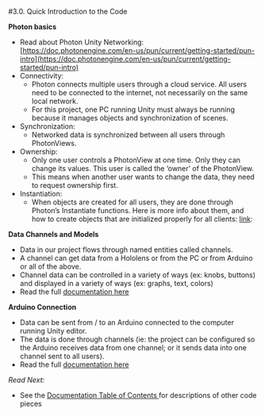 #3.0. Quick Introduction to the Code



**Photon basics**



* Read about Photon Unity Networking: [https://doc.photonengine.com/en-us/pun/current/getting-started/pun-intro](https://doc.photonengine.com/en-us/pun/current/getting-started/pun-intro) 
* Connectivity: 
    * Photon connects multiple users through a cloud service. All users need to be connected to the internet, not necessarily on the same local network.
    * For this project, one PC running Unity must always be running because it manages objects and synchronization of scenes.
* Synchronization:
    * Networked data is synchronized between all users through PhotonViews.
* Ownership:
    * Only one user controls a PhotonView at one time. Only they can change its values. This user is called the ‘owner’ of the PhotonView.
    * This means when another user wants to change the data, they need to request ownership first.
* Instantiation:
    * When objects are created for all users, they are done through Photon’s Instantiate functions. Here is more info about them, and how to create objects that are initialized properly for all clients: [link](https://doc.photonengine.com/en-us/pun/current/gameplay/instantiation):

**Data Channels and Models**



* Data in our project flows through named entities called channels. 
* A channel can get data from a Hololens or from the PC or from Arduino or all of the above. 
* Channel data can be controlled in a variety of ways (ex: knobs, buttons) and displayed in a variety of ways (ex: graphs, text, colors)
* Read the full [documentation here](https://docs.google.com/document/d/1cnkQzfZynNq3iJdw3ngXWU39q0yA7QocNuGc3JyR-Qw/edit)

**Arduino Connection**



* Data can be sent from / to an Arduino connected to the computer running Unity editor.
* The data is done through channels (ie: the project can be configured so the Arduino receives data from one channel; or it sends data into one channel sent to all users).
* Read the full [documentation here](https://docs.google.com/document/d/1svNhA2BQBdCeI9DBmhNcpz1QP0qD_pdORSCNNoEinr0/edit)

*Read Next:*



* See the [Documentation Table of Contents ](https://docs.google.com/document/d/1hw1ot599sj31gzy62qHdSBNluOLHLAJTccelYbnEi1Q/edit)for descriptions of other code pieces
